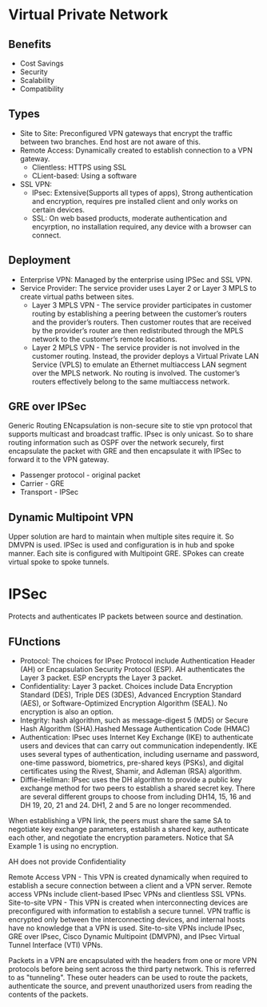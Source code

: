 # Virtual Private Network
## Benefits
- Cost Savings
- Security
- Scalability
- Compatibility

## Types
- Site to Site: Preconfigured VPN gateways that encrypt the traffic between two branches. End host are not aware of this.
- Remote Access: Dynamically created to establish connection to a VPN gateway.
  - Clientless: HTTPS using SSL
  - CLient-based: Using a software
- SSL VPN:
  - IPsec: Extensive(Supports all types of apps), Strong authentication and encryption, requires pre installed client and only works on certain devices.
  - SSL: On web based products, moderate authentication and encyrption, no installation required, any device with a browser can connect.


## Deployment
- Enterprise VPN: Managed by the enterprise using IPSec and SSL VPN.
- Service Provider: The service provider uses Layer 2 or Layer 3 MPLS to create virtual paths between sites.
    - Layer 3 MPLS VPN - The service provider participates in customer routing by establishing a peering between the customer’s routers and the provider’s routers. Then customer routes that are received by the provider’s router are then redistributed through the MPLS network to the customer’s remote locations.
    - Layer 2 MPLS VPN - The service provider is not involved in the customer routing. Instead, the provider deploys a Virtual Private LAN Service (VPLS) to emulate an Ethernet multiaccess LAN segment over the MPLS network. No routing is involved. The customer’s routers effectively belong to the same multiaccess network.

## GRE over IPSec
Generic Routing ENcapsulation is non-secure site to stie vpn protocol that supports multicast and broadcast traffic. IPsec is only unicast.
So to share routing information such as OSPF over the network securely, first encapsulate the packet with GRE and then encapsulate it with IPSec to forward it to the VPN gateway.
- Passenger protocol - original packet
- Carrier - GRE
- Transport - IPSec

## Dynamic Multipoint VPN
Upper solution are hard to maintain when multiple sites require it. So DMVPN is used.
IPSec is used and configuration is in hub and spoke manner. Each site is configured with Multipoint GRE. SPokes can create virtual spoke to spoke tunnels.

# IPSec
Protects and authenticates IP packets between source and destination.
## FUnctions
- Protocol: The choices for IPsec Protocol include Authentication Header (AH) or Encapsulation Security Protocol (ESP). AH authenticates the Layer 3 packet. ESP encrypts the Layer 3 packet.
- Confidentiality: Layer 3 packet. Choices include Data Encryption Standard (DES), Triple DES (3DES), Advanced Encryption Standard (AES), or Software-Optimized Encryption Algorithm (SEAL). No encryption is also an option.
- Integrity: hash algorithm, such as message-digest 5 (MD5) or Secure Hash Algorithm (SHA).Hashed Message Authentication Code (HMAC)
- Authentication: IPsec uses Internet Key Exchange (IKE) to authenticate users and devices that can carry out communication independently. IKE uses several types of authentication, including username and password, one-time password, biometrics, pre-shared keys (PSKs), and digital certificates using the Rivest, Shamir, and Adleman (RSA) algorithm.
- Diffie-Hellman: IPsec uses the DH algorithm to provide a public key exchange method for two peers to establish a shared secret key. There are several different groups to choose from including DH14, 15, 16 and DH 19, 20, 21 and 24. DH1, 2 and 5 are no longer recommended.

When establishing a VPN link, the peers must share the same SA to negotiate key exchange parameters, establish a shared key, authenticate each other, and negotiate the encryption parameters. Notice that SA Example 1 is using no encryption.

AH does not provide Confidentiality

Remote Access VPN - This VPN is created dynamically when required to establish a secure connection between a client and a VPN server. Remote access VPNs include client-based IPsec VPNs and clientless SSL VPNs.
Site-to-site VPN - This VPN is created when interconnecting devices are preconfigured with information to establish a secure tunnel. VPN traffic is encrypted only between the interconnecting devices, and internal hosts have no knowledge that a VPN is used. Site-to-site VPNs include IPsec, GRE over IPsec, Cisco Dynamic Multipoint (DMVPN), and IPsec Virtual Tunnel Interface (VTI) VPNs.

Packets in a VPN are encapsulated with the headers from one or more VPN protocols before being sent across the third party network. This is referred to as "tunneling". These outer headers can be used to route the packets, authenticate the source, and prevent unauthorized users from reading the contents of the packets.